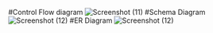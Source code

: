 #Control Flow diagram
![Screenshot (11)](https://github.com/sumeetpatil01/Blood-Bank-Management-System/assets/136491586/64c74090-5de7-4479-be8b-ee471c2d2169)
#Schema Diagram
![Screenshot (12)](https://github.com/sumeetpatil01/Blood-Bank-Management-System/assets/136491586/3acc592d-f779-4659-8d81-215336ebac53)
#ER Diagram
![Screenshot (12)](https://github.com/sumeetpatil01/Blood-Bank-Management-System/assets/136491586/bd2dfdac-4bfd-41ba-ae2f-f99e9caa3478)




